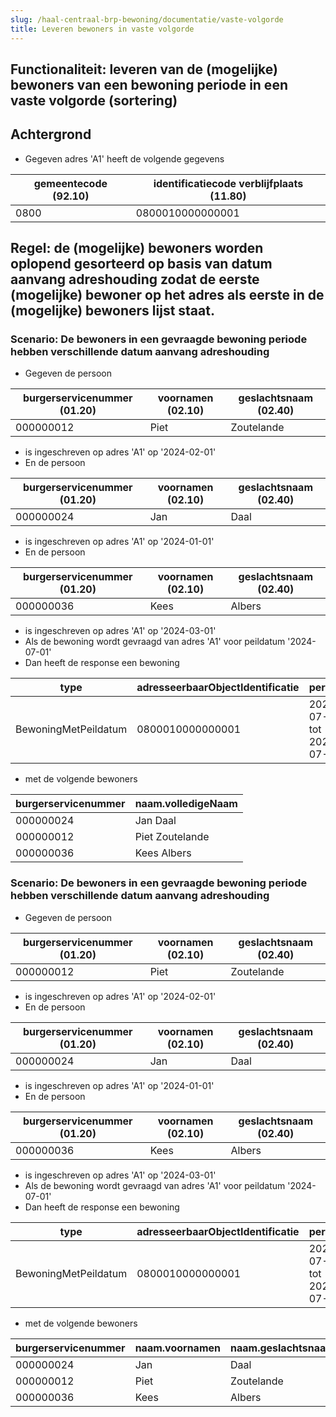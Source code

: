 ```yaml
---
slug: /haal-centraal-brp-bewoning/documentatie/vaste-volgorde
title: Leveren bewoners in vaste volgorde
---
```


## Functionaliteit: leveren van de (mogelijke) bewoners van een bewoning periode in een vaste volgorde (sortering)

## Achtergrond

- Gegeven adres 'A1' heeft de volgende gegevens

| gemeentecode (92.10) | identificatiecode verblijfplaats (11.80) |
|---|---|
| 0800 | 0800010000000001 |


## Regel: de (mogelijke) bewoners worden oplopend gesorteerd op basis van datum aanvang adreshouding zodat de eerste (mogelijke) bewoner op het adres als eerste in de (mogelijke) bewoners lijst staat.

### Scenario: De bewoners in een gevraagde bewoning periode hebben verschillende datum aanvang adreshouding

- Gegeven de persoon

| burgerservicenummer (01.20) | voornamen (02.10) | geslachtsnaam (02.40) |
| --- | --- | --- |
| 000000012 | Piet | Zoutelande |

  - is ingeschreven op adres 'A1' op '2024-02-01'
- En de persoon

| burgerservicenummer (01.20) | voornamen (02.10) | geslachtsnaam (02.40) |
| --- | --- | --- |
| 000000024 | Jan | Daal |

  - is ingeschreven op adres 'A1' op '2024-01-01'
- En de persoon

| burgerservicenummer (01.20) | voornamen (02.10) | geslachtsnaam (02.40) |
| --- | --- | --- |
| 000000036 | Kees | Albers |

  - is ingeschreven op adres 'A1' op '2024-03-01'
- Als de bewoning wordt gevraagd van adres 'A1' voor peildatum '2024-07-01'
- Dan heeft de response een bewoning

| type | adresseerbaarObjectIdentificatie | periode |
| --- | --- | --- |
| BewoningMetPeildatum | 0800010000000001 | 2024-07-01 tot 2024-07-02 |

  - met de volgende bewoners

| burgerservicenummer | naam.volledigeNaam |
| --- | --- |
| 000000024 | Jan Daal |
| 000000012 | Piet Zoutelande |
| 000000036 | Kees Albers |


### Scenario: De bewoners in een gevraagde bewoning periode hebben verschillende datum aanvang adreshouding

- Gegeven de persoon

| burgerservicenummer (01.20) | voornamen (02.10) | geslachtsnaam (02.40) |
| --- | --- | --- |
| 000000012 | Piet | Zoutelande |

  - is ingeschreven op adres 'A1' op '2024-02-01'
- En de persoon

| burgerservicenummer (01.20) | voornamen (02.10) | geslachtsnaam (02.40) |
| --- | --- | --- |
| 000000024 | Jan | Daal |

  - is ingeschreven op adres 'A1' op '2024-01-01'
- En de persoon

| burgerservicenummer (01.20) | voornamen (02.10) | geslachtsnaam (02.40) |
| --- | --- | --- |
| 000000036 | Kees | Albers |

  - is ingeschreven op adres 'A1' op '2024-03-01'
- Als de bewoning wordt gevraagd van adres 'A1' voor peildatum '2024-07-01'
- Dan heeft de response een bewoning

| type | adresseerbaarObjectIdentificatie | periode |
| --- | --- | --- |
| BewoningMetPeildatum | 0800010000000001 | 2024-07-01 tot 2024-07-02 |

  - met de volgende bewoners

| burgerservicenummer | naam.voornamen | naam.geslachtsnaam |
| --- | --- | --- |
| 000000024 | Jan | Daal |
| 000000012 | Piet | Zoutelande |
| 000000036 | Kees | Albers |



